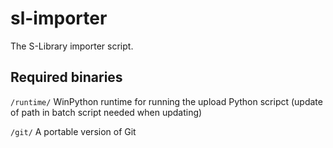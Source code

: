 # sl-importer
The S-Library importer script.

## Required binaries
```/runtime/``` WinPython runtime for running the upload Python scripct (update of path in batch script needed when updating)

```/git/``` A portable version of Git
